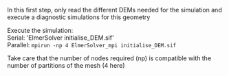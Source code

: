 In this first step, only read the different DEMs needed for the simulation and execute a diagnostic simulations for this geometry

Execute the simulation:<br>
Serial: 'ElmerSolver initialise_DEM.sif'<br> 
Parallel: `mpirun -np 4 ElmerSolver_mpi initialise_DEM.sif`  

Take care that the number of nodes required (np) is compatible with the number of partitions of the mesh (4 here) 
